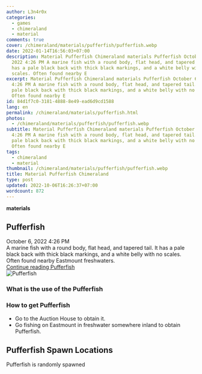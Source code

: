 ```yaml
---
author: L3n4r0x
categories:
  - games
  - chimeraland
  - material
comments: true
cover: /chimeraland/materials/pufferfish/pufferfish.webp
date: 2022-01-14T16:56:03+07:00
description: Material Pufferfish Chimeraland materials Pufferfish October 6,
  2022 4:26 PM A marine fish with a round body, flat head, and tapered tail. It
  has a pale black back with thick black markings, and a white belly with no
  scales. Often found nearby E
excerpt: Material Pufferfish Chimeraland materials Pufferfish October 6, 2022
  4:26 PM A marine fish with a round body, flat head, and tapered tail. It has a
  pale black back with thick black markings, and a white belly with no scales.
  Often found nearby E
id: 84d1f7c0-3181-4888-8e49-ead6d9cd1588
lang: en
permalink: /chimeraland/materials/pufferfish.html
photos:
  - /chimeraland/materials/pufferfish/pufferfish.webp
subtitle: Material Pufferfish Chimeraland materials Pufferfish October 6, 2022
  4:26 PM A marine fish with a round body, flat head, and tapered tail. It has a
  pale black back with thick black markings, and a white belly with no scales.
  Often found nearby E
tags:
  - chimeraland
  - material
thumbnail: /chimeraland/materials/pufferfish/pufferfish.webp
title: Material Pufferfish Chimeraland
type: post
updated: 2022-10-06T16:26:37+07:00
wordcount: 872
---
```


<link
  rel="stylesheet"
  href="https://rawcdn.githack.com/dimaslanjaka/Web-Manajemen/870a349/css/bootstrap-5-3-0-alpha3-wrapper.css"
/>
<section id="bootstrap-wrapper">
  <div data-bs-theme="dark">
    <div
      class="row g-0 border rounded overflow-hidden flex-md-row mb-4 shadow-sm position-relative bg-dark text-light"
    >
      <div class="col p-4 d-flex flex-column position-static">
        <strong class="d-inline-block mb-2 text-success">materials</strong>
        <h2 class="mb-0">Pufferfish</h2>
        <div class="mb-1 text-muted">October 6, 2022 4:26 PM</div>
        <div class="mb-2 border p-1">
          A marine fish with a round body, flat head, and tapered tail. It has a
          pale black back with thick black markings, and a white belly with no
          scales. Often found nearby Eastmount freshwaters.
        </div>
        <a
          href="/chimeraland/materials/pufferfish.html"
          class="stretched-link d-none text-primary"
          >Continue reading Pufferfish</a
        >
      </div>
      <div class="col-auto d-none d-md-block d-lg-block">
        <img
          src="https://www.webmanajemen.com/chimeraland/materials/pufferfish/pufferfish.webp"
          alt="Pufferfish"
        />
      </div>
    </div>
    <div class="row">
      <div class="col-lg-6 col-12 mb-2">
        <div class="card">
          <div class="card-body">
            <h3 class="card-title">What is the use of the Pufferfish</h3>
            <div class="card-text"><ul></ul></div>
          </div>
        </div>
      </div>
      <div class="col-lg-6 col-12 mb-2">
        <div class="card">
          <div class="card-body">
            <h3 class="card-title">How to get Pufferfish</h3>
            <div class="card-text">
              <ul>
                <li>Go to the Auction House to obtain it.</li>
                <li>
                  Go fishing on Eastmount in freshwater somewhere inland to
                  obtain Pufferfish.
                </li>
              </ul>
            </div>
          </div>
        </div>
      </div>
      <div class="col-12 mb-2">
        <h2>Pufferfish Spawn Locations</h2>
        <p>Pufferfish is randomly spawned</p>
      </div>
    </div>
  </div>
</section>